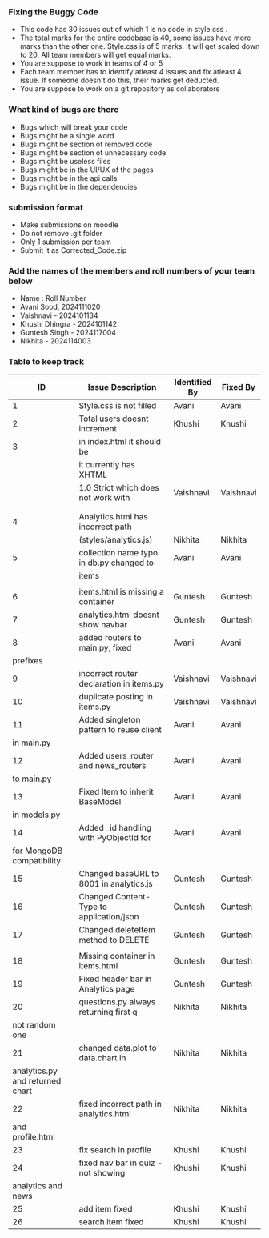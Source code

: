 ### Fixing the Buggy Code

- This code has 30 issues out of which 1 is no code in style.css . 
- The total marks for the entire codebase is 40, some issues have more marks than the other one. Style.css is of 5 marks. It will get scaled down to 20. All team members will get equal marks.
- You are suppose to work in teams of 4 or 5
- Each team member has to identify atleast 4 issues and fix atleast 4 issue. If someone doesn't do this, their marks get deducted.
- You are suppose to work on a git repository as collaborators

### What kind of bugs are there

- Bugs which will break your code
- Bugs might be a single word
- Bugs might be section of removed code
- Bugs might be section of unnecessary code
- Bugs might be useless files
- Bugs might be in the UI/UX of the pages
- Bugs might be in the api calls
- Bugs might be in the dependencies  

### submission format

- Make submissions on moodle
- Do not remove .git folder 
- Only 1 submission per team
- Submit it as Corrected_Code.zip

### Add the names of the members and roll numbers of your team below

- Name : Roll Number
- Avani Sood, 2024111020
- Vaishnavi - 2024101134
- Khushi Dhingra - 2024101142
- Guntesh Singh - 2024117004
- Nikhita - 2024114003

### Table to keep track

| ID  | Issue Description                        | Identified By | Fixed By     |
|-----|------------------------------------------|---------------|--------------|
| 1   | Style.css is not filled                  |    Avani      |    Avani     |
| 2   | Total users doesnt increment             |    Khushi     |    Khushi    |
| 3   | in index.html it should be               |               |              |
|     |   <!DOCTYPE html> it currently has XHTML |               |              |
|     |   1.0 Strict which does not work with    |   Vaishnavi   |   Vaishnavi  |
|     |   <meta charset="ISO-8859-1" />          |               |              |
|     |                                          |               |              |
| 4   | Analytics.html has incorrect path        |               |              |
|     |  (styles/analytics.js)                   |   Nikhita     |   Nikhita    |
| 5   | collection name typo in db.py changed to |     Avani     |    Avani     |             
|     |  items                                   |               |              |
|     |                                          |               |              |
| 6   | items.html is missing a container        |   Guntesh     |   Guntesh    |
| 7   |    analytics.html doesnt show navbar     |   Guntesh     |   Guntesh    |
| 8   |   added routers to main.py, fixed        |   Avani       |     Avani    |
                prefixes                         |               |              |
| 9   | incorrect router declaration in items.py |  Vaishnavi    |   Vaishnavi  |
| 10  | duplicate posting in items.py            |  Vaishnavi    |   Vaishnavi  |
| 11  | Added singleton pattern to reuse client  |    Avani      |    Avani     |
        in  main.py                              |               |              |
| 12  | Added users_router and  news_routers     |    Avani      |    Avani     |
        to main.py                               |               |              |
| 13  |   Fixed Item to inherit BaseModel        |    Avani      |    Avani     |
        in models.py                             |               |              |
| 14  | Added _id handling with PyObjectId for   |    Avani      |    Avani     |
        for MongoDB compatibility                |               |              |                        
| 15  | Changed baseURL to 8001 in analytics.js  |   Guntesh     |   Guntesh    |
| 16  | Changed Content-Type to application/json |   Guntesh     |   Guntesh    |                                      
| 17  | Changed deleteItem method to DELETE      |   Guntesh     |   Guntesh    |
|     | <these changes in items.js>              |               |              |
| 18  | Missing container in items.html          |   Guntesh     |   Guntesh    |                              
| 19  | Fixed header bar in Analytics page       |   Guntesh     |   Guntesh    |                                  
| 20  | questions.py  always returning first q   |   Nikhita     |   Nikhita    |  
        not random one                           |               |              |
| 21  | changed data.plot to data.chart in       |   Nikhita     |   Nikhita    |
        analytics.py  and returned chart         |               |              |
| 22  |  fixed incorrect path in analytics.html  |   Nikhita     |   Nikhita    |
        and profile.html                         |               |              |
| 23  | fix search in profile                    |    Khushi     |    Khushi    |
| 24  | fixed nav bar in quiz - not showing      |    Khushi     |    Khushi    |
        analytics and news                       |               |              |
| 25  |  add item fixed                          |    Khushi     |    Khushi    |
| 26  |  search item fixed                       |    Khushi     |    Khushi    |


